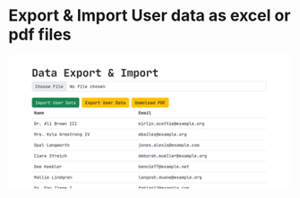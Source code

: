 # Export & Import User data as excel or pdf files


<img src="https://raw.githubusercontent.com/jik-SAN/Laravel-Manage-Documents/main/screenshots/index.png" alt="index" />

